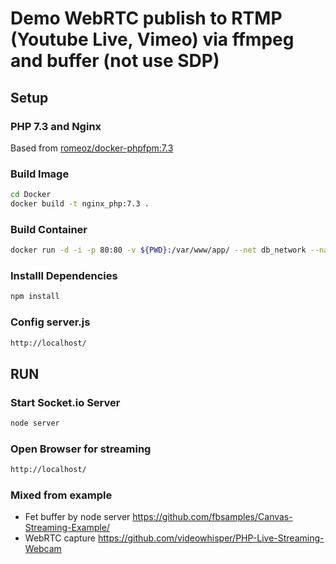 # Demo WebRTC publish to RTMP (Youtube Live, Vimeo) via ffmpeg and buffer (not use SDP)

## Setup
### PHP 7.3 and Nginx
Based from [romeoz/docker-phpfpm:7.3](https://github.com/romeOz/docker-nginx-php/tree/master/7.3)

### Build Image

```bash
cd Docker
docker build -t nginx_php:7.3 .
```

### Build Container

```bash
docker run -d -i -p 80:80 -v ${PWD}:/var/www/app/ --net db_network --name webrtc_demo nginx_php:7.3
```

### Installl Dependencies

```bash
npm install
```

### Config server.js
```bash
http://localhost/
```

## RUN

### Start Socket.io Server
```bash
node server
```


### Open Browser for streaming
```bash
http://localhost/
```

### Mixed from example
- Fet buffer by node server https://github.com/fbsamples/Canvas-Streaming-Example/
- WebRTC capture https://github.com/videowhisper/PHP-Live-Streaming-Webcam